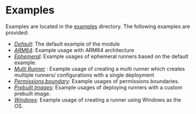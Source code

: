 # Examples

Examples are located in the [examples](https://github.com/philips-labs/terraform-aws-github-runner/tree/main/examples) directory. The following examples are provided:

- _[Default](default.md)_: The default example of the module
- _[ARM64](arm64.md)_: Example usage with ARM64 architecture
- _[Ephemeral](ephemeral.md)_: Example usages of ephemeral runners based on the default example.
- _[Multi Runner](multi-runner.md)_ : Example usage of creating a multi runner which creates multiple runners/ configurations with a single deployment
- _[Permissions boundary](permissions-boundary.md)_: Example usages of permissions boundaries.
- _[Prebuilt Images](prebuilt.md)_: Example usages of deploying runners with a custom prebuilt image.
- _[Windows](windows.md)_: Example usage of creating a runner using Windows as the OS.
